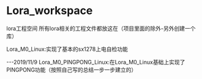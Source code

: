 # Lora_workspace
lora工程空间
所有lora相关的工程文件都放这在（项目里面的除外-另外创建一个库）

Lora_M0_Linux:实现了基本的sx1278上电自检功能

---2019/11/9
Lora_M0_PINGPONG_Linux:在Lora_M0_Linux基础上实现了PINGPONG功能（按照自己写的总结一步一步建立的）

